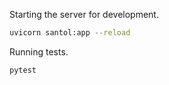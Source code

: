 Starting the server for development.

```bash
uvicorn santol:app --reload
```

Running tests.

```bash
pytest
```